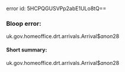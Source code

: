 error id: 5HCPQGUSVPp2abE1ULo8tQ==
### Bloop error:

uk.gov.homeoffice.drt.arrivals.Arrival$$anon$28
#### Short summary: 

uk.gov.homeoffice.drt.arrivals.Arrival$$anon$28